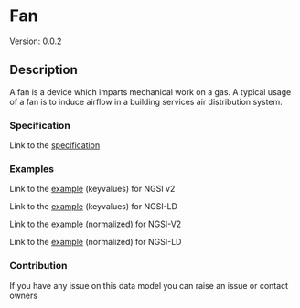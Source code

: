# Fan
Version: 0.0.2

## Description 

A fan is a device which imparts mechanical work on a gas. A typical usage of a fan is to induce airflow in a building services air distribution system.
### Specification

Link to the [specification](https://github.com/smart-data-models/incubated/tree/master/SAREF/s4bldg/Fan/doc/spec.md)

### Examples

Link to the [example](https://github.com/smart-data-models/incubated/tree/master/SAREF/s4bldg/Fan/examples/example.json) (keyvalues) for NGSI v2

Link to the [example](https://github.com/smart-data-models/incubated/tree/master/SAREF/s4bldg/Fan/examples/example.jsonld) (keyvalues) for NGSI-LD

Link to the [example](https://github.com/smart-data-models/incubated/tree/master/SAREF/s4bldg/Fan/examples/example-normalized.json) (normalized) for NGSI-V2

Link to the [example](https://github.com/smart-data-models/incubated/tree/master/SAREF/s4bldg/Fan/examples/example-normalized.jsonld) (normalized) for NGSI-LD
### Contribution

 If you have any issue on this data model you can raise an issue or contact owners
